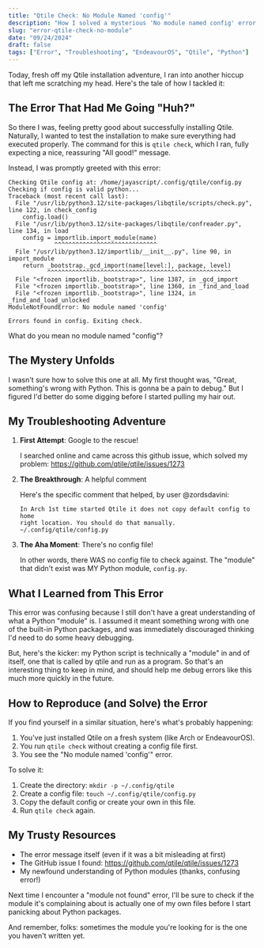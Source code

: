```yaml
---
title: "Qtile Check: No Module Named 'config'"
description: "How I solved a mysterious 'No module named config' error when testing my Qtile installation"
slug: "error-qtile-check-no-module"
date: "09/24/2024"
draft: false
tags: ["Error", "Troubleshooting", "EndeavourOS", "Qtile", "Python"]
---
```


Today, fresh off my Qtile installation adventure, I ran into another hiccup that left me scratching my head. Here's the tale of how I tackled it:

## The Error That Had Me Going "Huh?"

So there I was, feeling pretty good about successfully installing Qtile. Naturally, I wanted to test the installation to make sure everything had executed properly. The command for this is `qtile check`, which I ran, fully expecting a nice, reassuring "All good!" message.

Instead, I was promptly greeted with this error:

```
Checking Qtile config at: /home/jayascript/.config/qtile/config.py
Checking if config is valid python...
Traceback (most recent call last):
  File "/usr/lib/python3.12/site-packages/libqtile/scripts/check.py", line 122, in check_config
    config.load()
  File "/usr/lib/python3.12/site-packages/libqtile/confreader.py", line 134, in load
    config = importlib.import_module(name)
             ^^^^^^^^^^^^^^^^^^^^^^^^^^^^^
  File "/usr/lib/python3.12/importlib/__init__.py", line 90, in import_module
    return _bootstrap._gcd_import(name[level:], package, level)
           ^^^^^^^^^^^^^^^^^^^^^^^^^^^^^^^^^^^^^^^^^^^^^^^^^^^^
  File "<frozen importlib._bootstrap>", line 1387, in _gcd_import
  File "<frozen importlib._bootstrap>", line 1360, in _find_and_load
  File "<frozen importlib._bootstrap>", line 1324, in _find_and_load_unlocked
ModuleNotFoundError: No module named 'config'

Errors found in config. Exiting check.
```

What do you mean no module named "config"?

## The Mystery Unfolds

I wasn't sure how to solve this one at all. My first thought was, "Great, something's wrong with Python. This is gonna be a pain to debug." But I figured I'd better do some digging before I started pulling my hair out.

## My Troubleshooting Adventure

1. **First Attempt**: Google to the rescue!
   
   I searched online and came across this github issue, which solved my problem: https://github.com/qtile/qtile/issues/1273

2. **The Breakthrough**: A helpful comment
   
   Here's the specific comment that helped, by user @zordsdavini:

   ```
   In Arch 1st time started Qtile it does not copy default config to home
   right location. You should do that manually. ~/.config/qtile/config.py
   ```

3. **The Aha Moment**: There's no config file!

   In other words, there WAS no config file to check against. The "module" that didn't exist was MY Python module, `config.py`. 

## What I Learned from This Error

This error was confusing because I still don't have a great understanding of what a Python "module" is. I assumed it meant something wrong with one of the built-in Python packages, and was immediately discouraged thinking I'd need to do some heavy debugging.

But, here's the kicker: my Python script is technically a "module" in and of itself, one that is called by qtile and run as a program. So that's an interesting thing to keep in mind, and should help me debug errors like this much more quickly in the future.

## How to Reproduce (and Solve) the Error

If you find yourself in a similar situation, here's what's probably happening:

1. You've just installed Qtile on a fresh system (like Arch or EndeavourOS).
2. You run `qtile check` without creating a config file first.
3. You see the "No module named 'config'" error.

To solve it:
1. Create the directory: `mkdir -p ~/.config/qtile`
2. Create a config file: `touch ~/.config/qtile/config.py`
3. Copy the default config or create your own in this file.
4. Run `qtile check` again.

## My Trusty Resources

- The error message itself (even if it was a bit misleading at first)
- The GitHub issue I found: https://github.com/qtile/qtile/issues/1273
- My newfound understanding of Python modules (thanks, confusing error!)

Next time I encounter a "module not found" error, I'll be sure to check if the module it's complaining about is actually one of my own files before I start panicking about Python packages.

And remember, folks: sometimes the module you're looking for is the one you haven't written yet.